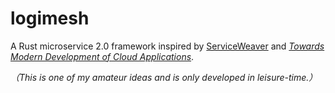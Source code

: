 # logimesh
A Rust microservice 2.0 framework inspired by [ServiceWeaver](https://github.com/ServiceWeaver/weaver) and [*Towards Modern Development of Cloud Applications*](https://dl.acm.org/doi/pdf/10.1145/3593856.3595909).

*（This is one of my amateur ideas and is only developed in leisure-time.）*
